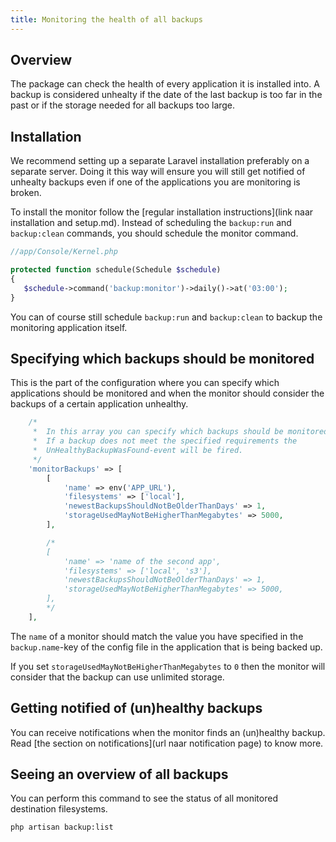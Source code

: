 ```yaml
---
title: Monitoring the health of all backups
---
```


## Overview

The package can check the health of every application it is installed into. A backup is considered unhealty if
the date of the last backup is too far in the past or if the storage needed for all backups too large.

## Installation

We recommend setting up a separate Laravel installation preferably on a separate server. Doing it this way
will ensure you will still get notified of unhealty backups even if one of the applications you are monitoring
is broken.

To install the monitor follow the [regular installation instructions](link naar installation and setup.md).
Instead of scheduling the `backup:run` and `backup:clean` commands, you should schedule the monitor command.

```php
//app/Console/Kernel.php

protected function schedule(Schedule $schedule)
{
   $schedule->command('backup:monitor')->daily()->at('03:00');
}
```

You can of course still schedule `backup:run` and `backup:clean` to backup the monitoring application itself.

## Specifying which backups should be monitored

This is the part of the configuration where you can specify which applications should be monitored and 
when the monitor should consider the backups of a certain application unhealthy.

```php
    /*
     *  In this array you can specify which backups should be monitored.
     *  If a backup does not meet the specified requirements the
     *  UnHealthyBackupWasFound-event will be fired.
     */
    'monitorBackups' => [
        [
            'name' => env('APP_URL'),
            'filesystems' => ['local'],
            'newestBackupsShouldNotBeOlderThanDays' => 1,
            'storageUsedMayNotBeHigherThanMegabytes' => 5000,
        ],

        /*
        [
            'name' => 'name of the second app',
            'filesystems' => ['local', 's3'],
            'newestBackupsShouldNotBeOlderThanDays' => 1,
            'storageUsedMayNotBeHigherThanMegabytes' => 5000,
        ],
        */
    ],
```

The `name` of a monitor should match the value you have specified in the `backup.name`-key of the config file in
the application that is being backed up.

If you set `storageUsedMayNotBeHigherThanMegabytes` to `0` then the monitor will consider that the backup
can use unlimited storage.

## Getting notified of (un)healthy backups

You can receive notifications when the monitor finds an (un)healthy backup. 
Read [the section on notifications](url naar notification page) to know more.

## Seeing an overview of all backups

You can perform this command to see the status of all monitored destination filesystems.

```bash
php artisan backup:list
```

